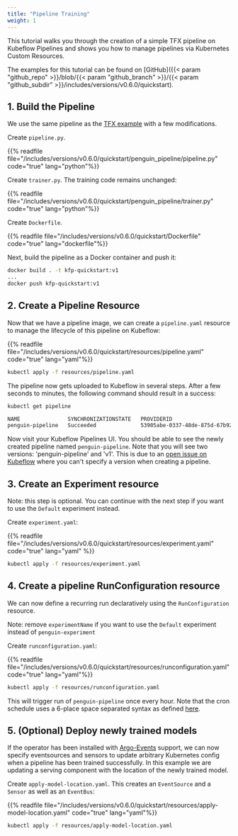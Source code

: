 ```yaml
---
title: "Pipeline Training"
weight: 1
---
```


This tutorial walks you through the creation of a simple TFX pipeline on Kubeflow Pipelines and shows you how to manage pipelines via Kubernetes Custom Resources.

The examples for this tutorial can be found on [GitHub]({{< param "github_repo" >}}/blob/{{< param "github_branch" >}}/{{< param "github_subdir" >}}/includes/versions/v0.6.0/quickstart).

## 1. Build the Pipeline

We use the same pipeline as the [TFX example](https://www.tensorflow.org/tfx/tutorials/tfx/penguin_simple) with a few modifications.

Create `pipeline.py`.

{{% readfile file="/includes/versions/v0.6.0/quickstart/penguin_pipeline/pipeline.py" code="true" lang="python"%}}

Create `trainer.py`.
The training code remains unchanged:

{{% readfile file="/includes/versions/v0.6.0/quickstart/penguin_pipeline/trainer.py" code="true" lang="python"%}}

Create `Dockerfile`.

{{% readfile file="/includes/versions/v0.6.0/quickstart/Dockerfile" code="true" lang="dockerfile"%}}

Next, build the pipeline as a Docker container and push it:

```bash
docker build . -t kfp-quickstart:v1
...
docker push kfp-quickstart:v1
```

## 2. Create a Pipeline Resource

Now that we have a pipeline image, we can create a `pipeline.yaml` resource to manage the lifecycle of this pipeline on Kubeflow:

{{% readfile file="/includes/versions/v0.6.0/quickstart/resources/pipeline.yaml" code="true" lang="yaml"%}}

```bash
kubectl apply -f resources/pipeline.yaml
```

The pipeline now gets uploaded to Kubeflow in several steps. After a few seconds to minutes, the following command should result in a success:

```bash
kubectl get pipeline

NAME               SYNCHRONIZATIONSTATE   PROVIDERID
penguin-pipeline   Succeeded              53905abe-0337-48de-875d-67b9285f3cf7
```

Now visit your Kubeflow Pipelines UI. You should be able to see the newly created pipeline named `penguin-pipeline`. Note that you will see two versions: 'penguin-pipeline' and 'v1'. This is due to an [open issue on Kubeflow](https://github.com/kubeflow/pipelines/issues/5881) where you can't specify a version when creating a pipeline.

## 3. Create an Experiment resource

Note: this step is optional. You can continue with the next step if you want to use the `Default` experiment instead.

Create `experiment.yaml`:

{{% readfile file="/includes/versions/v0.6.0/quickstart/resources/experiment.yaml" code="true" lang="yaml" %}}

```bash
kubectl apply -f resources/experiment.yaml
```

## 4. Create a pipeline RunConfiguration resource

We can now define a recurring run declaratively using the `RunConfiguration` resource.

Note: remove `experimentName` if you want to use the `Default` experiment instead of `penguin-experiment`

Create `runconfiguration.yaml`:

{{% readfile file="/includes/versions/v0.6.0/quickstart/resources/runconfiguration.yaml" code="true" lang="yaml"%}}

```bash
kubectl apply -f resources/runconfiguration.yaml
```

This will trigger run of `penguin-pipeline` once every hour. Note that the cron schedule uses a 6-place space separated syntax as defined [here](https://pkg.go.dev/github.com/robfig/cron#hdr-CRON_Expression_Format).

## 5. (Optional) Deploy newly trained models

If the operator has been installed with [Argo-Events](https://argoproj.github.io/argo-events/) support, we can now specify eventsources and sensors to update arbitrary Kubernetes config when a pipeline has been trained successfully.
In this example we are updating a serving component with the location of the newly trained model. 

Create `apply-model-location.yaml`. This creates an `EventSource` and a `Sensor` as well as an `EventBus`:

{{% readfile file="/includes/versions/v0.6.0/quickstart/resources/apply-model-location.yaml" code="true" lang="yaml"%}}

```bash
kubectl apply -f resources/apply-model-location.yaml
```
